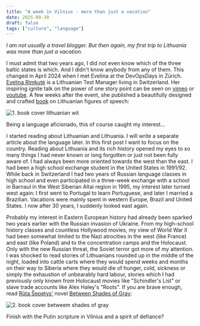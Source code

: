 ```yaml
---
title: "A week in Vilnius - more than just a vacation"
date: 2025-09-30
draft: false
tags: ["culture", "language"]
---
```


_I am not usually a travel blogger. But then again, my first trip to Lithuania was more than just a vacation._

I must admit that two years ago, I did not even know which of the three baltic states is which. And I didn't know anybody from any of them. This changed in April 2024 when I met Evelina at the DevOpsDays in Zürich. [Evelina Rimkutė](https://evelinarimkute.ch/) is a Lithuanian Test Manager living in Switzerland. Her inspiring ignite talk on the power of one story point can be seen on [vimeo](https://vimeo.com/showcase/11113419?video=942924969) or [youtube](https://www.youtube.com/watch?v=EaFLd-RBUYo). A few weeks after the event, she published a beautifully designed and crafted [book](https://evelinarimkute.ch/Get-my-book/) on Lithuanian figures of speech:

![1. book cover lithuanian wit](/images/blog/vilnius-2025/lithuanina-wit.jpg)

Being a language aficionado, this of course caught my interest...

I started reading about Lithuanian and Lithuania. I will write a separate article about the language later. In this first post I want to focus on the country. Reading about Lithuania and its rich history opened my eyes to so many things I had never known or long forgotten or just not been fully aware of. I had always been more oriented towards the west than the east. I had been a high school exchange student in the United States in 1991/92. While back in Switzerland I had two years of Russian language classes in high school and even participated in a three-week exchange with a school in Barnaul in the West Siberian Altai region in 1995, my interest later turned west again: I first went to Portugal to learn Portuguese, and later I married a Brazilian. Vacations were mainly spent in western Europe, Brazil and United States. I now after 30 years, I suddenly looked east again.

Probably my interest in Eastern European history had already been sparked two years earlier with the Russian invasion of Ukraine. From my high-school history classes and countless Hollywood movies, my view of World War II had been somewhat limited to the Nazi atrocities in the west (like France) and east (like Poland) and to the concentration camps and the Holocaust. Only with the new Russian threat, the Soviet terror got more of my attention. I was shocked to read stories of Lithuanians rounded up in the middle of the night, loaded into cattle carts where they would spend weeks and months on their way to Siberia where they would die of hunger, cold, sickness or simply the exhaustion of unbearably hard labour, stories which I had previously only known from Holocaust movies like "Schindler's List" or slave trade accounts like Alex Haley's "Roots". If you are brave enough, read [Rūta Šepetys'](https://rutasepetys.com/) novel [Between Shades of Gray](https://rutasepetys.com/books/between-shades-of-gray/):

![2. book cover betweem shades of gray](/images/blog/vilnius-2025/between_shades_of_gray.jpg)

Finish with the Putin scripture in Vilnius and a spirit of defiance?